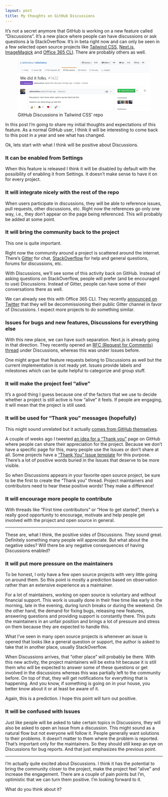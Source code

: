 ```yaml
---
layout: post
title: My thoughts on GitHub Discussions
---
```


It’s not a secret anymore that GitHub is working on a new feature called “Discussions”. It’s a new place where people can have discussions or ask questions à la StackOverflow. It’s in beta right now and can only be seen in a few selected open source projects like [Tailwind CSS](https://github.com/tailwindcss/tailwindcss/discussions), [Next.js](https://github.com/zeit/next.js/discussions), [ImageMagick](https://github.com/ImageMagick/ImageMagick/discussions) and [Office 365 CLI](https://github.com/pnp/office365-cli/discussions). There are probably others as well.

<figure>
  <img src="/assets/img/2020/04/04/github-discussions.jpg" alt="GitHub Discussions">
  <figcaption>GitHub Discussions in Tailwind CSS’ repo</figcaption>
</figure>

In this post I’m going to share my initial thoughts and expectations of this feature. As a normal GitHub user, I think it will be interesting to come back to this post in a year and see what has changed. 

Ok, lets start with what I think will be positive about Discussions.

### It can be enabled from Settings

When this feature is released I think it will be disabled by default with the possibility of enabling it from Settings. It doesn’t make sense to have it on for every project.

### It will integrate nicely with the rest of the repo

When users participate in discussions, they will be able to reference issues, pull requests, other discussions, etc. Right now the references go only one way, i.e., they don’t appear on the page being referenced. This will probably be added at some point.

### It will bring the community back to the project

This one is quite important.

Right now the community around a project is scattered around the internet. There’s [Gitter](https://gitter.im/) for chat, [StackOverflow](https://stackoverflow.com/) for help and general questions, forums for discussions, etc. 

With Discussions, we’ll see some of this activity back on GitHub. Instead of asking questions on StackOverflow, people will prefer (and be encouraged to use) Discussions. Instead of Gitter, people can have some of their conversations there as well.

We can already see this with Office 365 CLI. They recently [announced on Twitter](https://mobile.twitter.com/office365cli/status/1243829613282893825) that they will be decommissioning their public Gitter channel in favor of Discussions. I expect more projects to do something similar.

### Issues for bugs and new features, Discussions for everything else

With this new place, we can have such separation. Next.js is already going in that direction. They recently opened an [RFC (Request for Comments) thread](https://github.com/zeit/next.js/discussions/11106) under Discussions, whereas this was under Issues before.

One might argue that feature requests belong to Discussions as well but the current implementation is not ready yet. Issues provide labels and milestones which can be quite helpful to categorize and group stuff.

### It will make the project feel “alive”

It’s a good thing I guess because one of the factors that we use to decide whether a project is still active is how “alive” it feels. If people are engaging, it will mean that the project is still used.

### It will be used for “Thank you” messages (hopefully) 

This might sound unrelated but it actually [comes from GitHub themselves](https://mobile.twitter.com/becca__z/status/1241789221242880007).

A couple of weeks ago I tweeted [an idea for a “Thank you”](https://mobile.twitter.com/dzhavatushev/status/1241619880736182273) page on GitHub where people can share their appreciation for the project. Because we don’t have a specific page for this, many people use the Issues or don’t share at all. Some projects have a [“Thank You” Issue template](https://github.com/xlayers/xlayers/issues/new/choose) for this purpose. There’s a lot of positive words buried in the Issues that deserve to be more visible.

So when Discussions appears in your favorite open source project, be sure to be the first to create the “Thank you” thread. Project maintainers and contributors need to hear these positive words! They make a difference!

### It will encourage more people to contribute

With threads like “First time contributors” or “How to get started”, there’s a really good opportunity to encourage, motivate and help people get involved with the project and open source in general.

---

These are, what I think, the positive sides of Discussions. They sound great. Definitely something many people will appreciate. But what about the negative sides? Will there be any negative consequences of having Discussions enabled?

### It will put more pressure on the maintainers

To be honest, I only have a few open source projects with very little going on around them. So this point is mostly a prediction based on observation rather than an extensive experience as a maintainer.

For a lot of maintainers, working on open source is voluntary and without financial support. This work is usually done in their free time like early in the morning, late in the evening, during lunch breaks or during the weekend. On the other hand, the demand for fixing bugs, releasing new features, answering questions and providing support is constantly there. This puts the maintainers in an unfair position and brings a lot of pressure and stress on them because they are expected to handle this.

What I’ve seen in many open source projects is whenever an issue is opened that looks like a general question or support, the author is asked to take that in another place, usually StackOverflow.

When Discussions arrives, that “other place” will probably be there. With this new activity, the project maintainers will be extra hit because it is still them who will be expected to answer some of these questions or get involved in the discussions whereas this was partially left to the community before. On top of that, they will get notifications for everything that is happening. And you know, if something is going on in your house, you better know about it or at least be aware of it.

Again, this is a prediction. I hope this point will turn out positive.

### It will be confused with Issues

Just like people will be asked to take certain topics in Discussions, they will also be asked to open an Issue from a discussion. This might sound as a natural flow but not everyone will follow it. People generally want solutions to their problems. It doesn’t matter to them where the problem is reported. That’s important only for the maintainers. So they should still keep an eye on Discussions for bug reports. And that just emphasizes the previous point.

---

I’m actually quite excited about Discussions. I think it has the potential to bring the community closer to the project, make the project feel “alive” and increase the engagement. There are a couple of pain points but I’m, optimistic that we can turn them positive. I’m looking forward to it.

What do you think about it?